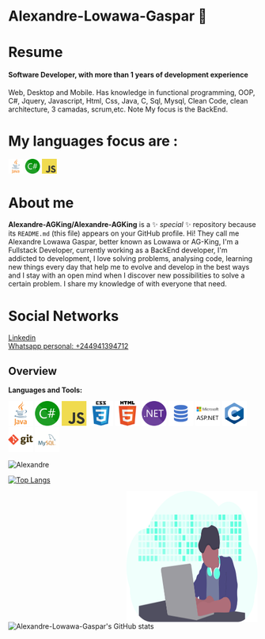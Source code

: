 # Alexandre-Lowawa-Gaspar 👋

<h1>Resume</h1>

#### Software Developer, with more than 1 years of development experience
Web, Desktop and Mobile. Has knowledge in functional programming, OOP,
C#, Jquery, Javascript, Html, Css, Java, C, Sql, Mysql, Clean
Code, clean architecture, 3 camadas, scrum,etc.
Note My focus is the BackEnd.

<h1>My languages focus are :</h1>
<code><img height="30" src="https://raw.githubusercontent.com/github/explore/80688e429a7d4ef2fca1e82350fe8e3517d3494d/topics/java/java.png"></code>
<code><img height="30" src="https://raw.githubusercontent.com/github/explore/80688e429a7d4ef2fca1e82350fe8e3517d3494d/topics/csharp/csharp.png"></code>
<code><img height="30" src="https://raw.githubusercontent.com/github/explore/80688e429a7d4ef2fca1e82350fe8e3517d3494d/topics/javascript/javascript.png"></code>

<h1>About me</h1>

**Alexandre-AGKing/Alexandre-AGKing** is a ✨ _special_ ✨ repository because its `README.md` (this file) appears on your GitHub profile.
Hi! They call me Alexandre Lowawa Gaspar, better known as Lowawa or AG-King,
I'm a Fullstack Developer, currently working as a BackEnd developer,
I'm addicted to development, I love solving problems, analysing code, learning
new things every day that help me to evolve and develop in the best ways and I stay
with an open mind when I discover new possibilities to solve a certain
problem.
I share my knowledge of with everyone that need.


 <h1>Social Networks</h1>
 <a href="https://www.linkedin.com/in/alexandre-gaspar-lowawa-973325207/">Linkedin</a>
  <br>
 <a href="tel:+244941394712">Whatsapp personal: +244941394712</a>
 <br>


## Overview

**Languages and Tools:**

<code><img height="50" src="https://raw.githubusercontent.com/github/explore/80688e429a7d4ef2fca1e82350fe8e3517d3494d/topics/java/java.png"></code>
<code><img height="50" src="https://raw.githubusercontent.com/github/explore/80688e429a7d4ef2fca1e82350fe8e3517d3494d/topics/csharp/csharp.png"></code>
<code><img height="50" src="https://raw.githubusercontent.com/github/explore/80688e429a7d4ef2fca1e82350fe8e3517d3494d/topics/javascript/javascript.png"></code>
<code><img height="50" src="https://raw.githubusercontent.com/github/explore/80688e429a7d4ef2fca1e82350fe8e3517d3494d/topics/css/css.png"></code>
<code><img height="50" src="https://raw.githubusercontent.com/github/explore/80688e429a7d4ef2fca1e82350fe8e3517d3494d/topics/html/html.png"></code>
<code><img height="50" src="https://raw.githubusercontent.com/github/explore/80688e429a7d4ef2fca1e82350fe8e3517d3494d/topics/dotnet/dotnet.png"></code>
<code><img height="50" src="https://raw.githubusercontent.com/github/explore/80688e429a7d4ef2fca1e82350fe8e3517d3494d/topics/sql/sql.png"></code>
<code><img height="50" src="https://raw.githubusercontent.com/github/explore/80688e429a7d4ef2fca1e82350fe8e3517d3494d/topics/aspnet/aspnet.png"></code>
<code><img height="50" src="https://raw.githubusercontent.com/github/explore/80688e429a7d4ef2fca1e82350fe8e3517d3494d/topics/c/c.png"></code>
<code><img height="50" src="https://raw.githubusercontent.com/github/explore/80688e429a7d4ef2fca1e82350fe8e3517d3494d/topics/git/git.png"></code>
<code><img height="50" src="https://raw.githubusercontent.com/github/explore/80688e429a7d4ef2fca1e82350fe8e3517d3494d/topics/mysql/mysql.png"></code>

<p><img src="https://komarev.com/ghpvc/?username=Alexandre-Lowawa-Gaspar" alt="Alexandre" /> </p>


[![Top Langs](https://github-readme-stats.vercel.app/api/top-langs/?username=Alexandre-Lowawa-Gaspar&layout=compact)](https://github.com/anuraghazra/github-readme-stats)

<img align="right" src="https://github.com/AlienDev66/AlienDev66/blob/master/undraw_developer_activity_bv83.svg" alt="Illustration of AlienDev66" width=265px height=265px/>

![Alexandre-Lowawa-Gaspar's GitHub stats](https://github-readme-stats.vercel.app/api?username=Alexandre-Lowawa-Gaspar&count_private=true&show_icons=true&theme=radical)

